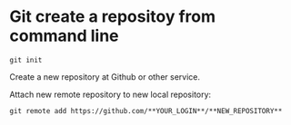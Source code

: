 
# Git create a repositoy from command line

    git init 

Create a new repository at Github or other service.

Attach new remote repository to new local repository:
    
    git remote add https://github.com/**YOUR_LOGIN**/**NEW_REPOSITORY**
